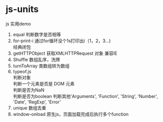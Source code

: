 # js-units
js 实用demo
1. equal
    判断数字是否相等
2. for-print-i
    通过for循环没个1s打印出i（1，2，3...)   
    经典闭包
3. getHTTPObject
    获取XMLHTTPRequest 对象 兼容IE
4. Shuffle
    数组乱序，洗牌
5. turnToArray
    类数组转为数组
6. typeof.js  
    判断对象  
    判断一个元素是否是 DOM 元素  
    判断是否为NaN  
    判断是否为boolean
    判断其他'Arguments', 'Function', 'String', 'Number', 'Date', 'RegExp', 'Error'
7. unique
    数组去重  
8. window-onload
    原生js，页面加载完成后执行多个function

